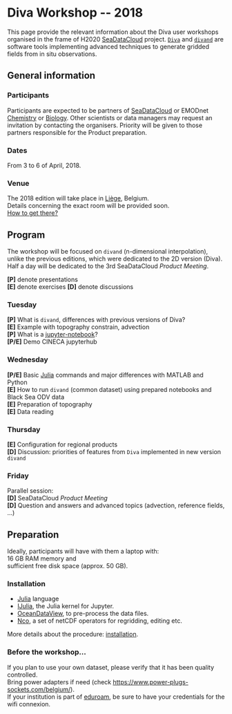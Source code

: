 # Diva Workshop -- 2018

This page provide the relevant information about the Diva user workshops organised in the frame of H2020 [SeaDataCloud](https://www.seadatanet.org/) project. [`Diva`](https://github.com/gher-ulg/DIVA) and [`divand`](https://github.com/gher-ulg/divand.jl) are software tools implementing advanced techniques to generate gridded fields from in situ observations.

## General information

### Participants

Participants are expected to be partners of [SeaDataCloud](https://www.seadatanet.org/) or EMODnet [Chemistry](http://www.emodnet-chemistry.eu/) or [Biology](http://www.emodnet-biology.eu/). Other scientists or data managers may request an invitation by contacting the organisers.     Priority will be given to those partners responsible for the Product preparation.

### Dates

From 3 to 6 of April, 2018.

### Venue

The 2018 edition will take place in [Liège](http://www.liege.be/tourisme-en), Belgium.     
Details concerning the exact room will be provided soon.     
[How to get there?](howtogetthere.md)

## Program

The workshop will be focused on `divand` (n-dimensional interpolation), unlike the previous editions, which were dedicated to the 2D version (Diva). Half a day will be dedicated to the 3rd SeaDataCloud *Product Meeting*.

**[P]** denote presentations     
**[E]** denote exercises
**[D]** denote discussions

### Tuesday
**[P]** What is `divand`, differences with previous versions of Diva?           
**[E]** Example with topography constrain, advection      
**[P]** What is a [jupyter-notebook](http://jupyter.org/)?                       
**[P/E]** Demo CINECA jupyterhub        

### Wednesday

**[P/E]** Basic [Julia](https://julialang.org/) commands and major differences with MATLAB and Python      
**[E]** How to run `divand` (common dataset) using prepared notebooks and Black Sea ODV data       
**[E]** Preparation of topography      
**[E]** Data reading           

### Thursday
**[E]** Configuration for regional products                          
**[D]** Discussion: priorities of features from `Diva` implemented in new version `divand`     

### Friday
Parallel session:     
**[D]** SeaDataCloud *Product Meeting*      
**[D]** Question and answers and advanced topics (advection, reference fields, ...)

## Preparation

Ideally, participants will have with them a laptop with:     
16 GB RAM memory and     
sufficient free disk space (approx. 50 GB).

### Installation

* [Julia](https://julialang.org/downloads/) language
* [IJulia](https://github.com/JuliaLang/IJulia.jl), the Julia kernel for Jupyter.
* [OceanDataView](https://odv.awi.de/), to pre-process the data files.
* [Nco](http://nco.sourceforge.net/), a set of netCDF operators for regridding, editing etc.

More details about the procedure: [installation](installation.md).

### Before the workshop...

If you plan to use your own dataset, please verify that it has been quality controlled.     
Bring power adapters if need (check https://www.power-plugs-sockets.com/belgium/).     
If your institution is part of [eduroam](https://www.eduroam.org/), be sure to have your credentials for the wifi connexion.
